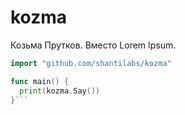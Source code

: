 # kozma
Козьма Прутков. Вместо Lorem Ipsum.

```go
import "github.com/shantilabs/kozma"

func main() {
  print(kozma.Say())
}```
